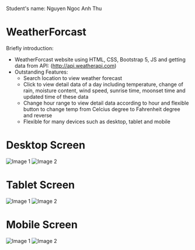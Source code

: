 Student's name: Nguyen Ngoc Anh Thu
# WeatherForcast
Briefly introduction:
 - WeatherForcast website using HTML, CSS, Bootstrap 5, JS and getting data from API: (http://api.weatherapi.com)
 - Outstanding Features: 
    + Search location to view weather forecast
    + Click to view detail data of a day including temperature, change of rain, moisture content, wind speed, sunrise time, moonset time and updated time of these data
    + Change hour range to view detail data according to hour and flexible button to change temp from Celcius degree to Fahrenheit degree and reverse 
    + Flexible for many devices such as desktop, tablet and mobile
# Desktop Screen
![Image 1](https://i.ibb.co/bHQy6Pf/1.png)
![Image 2](https://i.ibb.co/hCbxt4X/2.png)

# Tablet Screen
![Image 1](https://i.ibb.co/nDcsx79/1.png)
![Image 2](https://i.ibb.co/cT0rym5/2.png)

# Mobile Screen
![Image 1](https://i.ibb.co/2qYMZht/1.png)
![Image 2](https://i.ibb.co/GWNNNBQ/2.png)